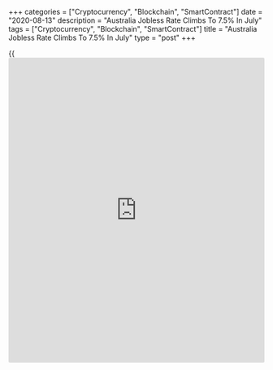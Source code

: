 +++
categories = ["Cryptocurrency", "Blockchain", "SmartContract"]
date = "2020-08-13"
description = "Australia Jobless Rate Climbs To 7.5% In July"
tags = ["Cryptocurrency", "Blockchain", "SmartContract"]
title = "Australia Jobless Rate Climbs To 7.5% In July"
type = "post"
+++

{{<iframe id="large-banner" src="https://www.bounty.group/#slide=6.0" width="100%" height="600" scrolling="no" style="border: 0px solid rgb(216, 221, 230); border-radius: 3px;">}}

The unemployment rate in Australia was a seasonally adjusted 7.5 percent
in July, the Australian Bureau of Statistics said on Thursday.

That came in beneath expectations for 7.8 percent and was up from 7.4
percent in June.

The Australian [economy][1] added 114,700 jobs last month to 12,460,800
- exceeding forecasts for an increase of 40,000 following the addition
of 210,800 jobs in the previous month.

Full-time employment increased 43,500 to 8,547,100 people and part-time
employment increased 71,200 to 3,913,600 people.

The participation rate came in at 64.7 percent, beating forecasts for
64.4 percent and up from 64.0 percent a month earlier.

The underemployment rate decreased 0.5 points to 11.2 percent, while the
underutilization rate fell 0.4 points to 18.7 percent.

Monthly hours worked in all jobs increased 21.7 million hours to 1,681.3
million hours.

For comments and feedback [contact](https://www.playgroundfx.com/contact/): editorial@rtt[news](https://www.letsplayfx.com/blog/forex-news-website/).com

[Economic News][1]

 **What parts of the world are seeing the best (and worst) economic
performances lately? Click[here][2] to check out our [Econ Scorecard][2]
and find out! See up-to-the-moment [ranking](https://www.playgroundfx.com/blog/crypto-exchange-ranking/)s for the best and worst
performers in [GDP][3], [unemployment rate][4], [inflation][5] and much
more.**

   1. www.rtt[news](https://www.letsplayfx.com/blog/forex-news-website/).com/Content/EconomicNews.aspx
   2. www.rtt[news](https://www.letsplayfx.com/blog/forex-news-website/).com/economic-scorecard/world-rank/PPI/highest-performance.aspx
   3. www.rtt[news](https://www.letsplayfx.com/blog/forex-news-website/).com/economic-scorecard/world-rank/GDP/highest-performance.aspx
   4. www.rtt[news](https://www.letsplayfx.com/blog/forex-news-website/).com/economic-scorecard/world-rank/unemployment-rate/lowest-performance.aspx
   5. www.rtt[news](https://www.letsplayfx.com/blog/forex-news-website/).com/economic-scorecard/world-rank/CPI/highest-performance.aspx